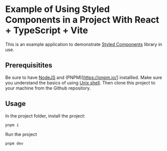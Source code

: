 # Example of Using Styled Components in a Project With React + TypeScript + Vite

This is an example application to demonstrate [Styled Components](https://styled-components.com/) library in use.

## Prerequisitites

Be sure to have [NodeJS](https://nodejs.org/en) and (PNPM)[https://pnpm.io/] installled.
Make sure you understand the basics of using [Unix shell](https://en.wikipedia.org/wiki/Unix_shell).
Then clone this project to your machine from the Github repository.

## Usage

In the project folder, install the project:

`pnpm i`

Run the project

`pnpm dev`
